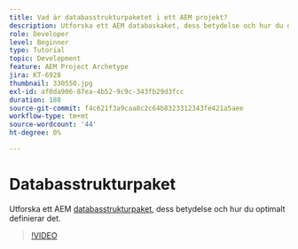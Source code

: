 ```yaml
---
title: Vad är databasstrukturpaketet i ett AEM projekt?
description: Utforska ett AEM databaskaket, dess betydelse och hur du definierade det på rätt sätt.
role: Developer
level: Beginner
type: Tutorial
topic: Development
feature: AEM Project Archetype
jira: KT-6928
thumbnail: 330550.jpg
exl-id: af0da906-87ea-4b52-9c9c-343fb29d3fcc
duration: 188
source-git-commit: f4c621f3a9caa8c2c64b8323312343fe421a5aee
workflow-type: tm+mt
source-wordcount: '44'
ht-degree: 0%

---
```


# Databasstrukturpaket

Utforska ett AEM [databasstrukturpaket](https://experienceleague.adobe.com/docs/experience-manager-cloud-service/implementing/developing/repository-structure-package.html), dess betydelse och hur du optimalt definierar det.

>[!VIDEO](https://video.tv.adobe.com/v/330550?quality=12&learn=on)
